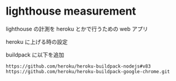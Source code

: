 # lighthouse measurement

lighthouse の計測を heroku とかで行うための web アプリ

heroku に上げる時の設定

buildpack に以下を追加

`https://github.com/heroku/heroku-buildpack-nodejs#v83`
`https://github.com/heroku/heroku-buildpack-google-chrome.git`
